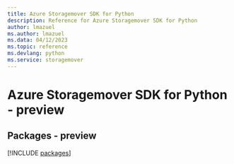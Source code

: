 ```yaml
---
title: Azure Storagemover SDK for Python
description: Reference for Azure Storagemover SDK for Python
author: lmazuel
ms.author: lmazuel
ms.data: 04/12/2023
ms.topic: reference
ms.devlang: python
ms.service: storagemover
---
```

# Azure Storagemover SDK for Python - preview
## Packages - preview
[!INCLUDE [packages](storagemover-index.md)]